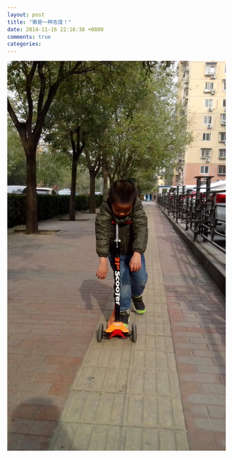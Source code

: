 ```yaml
---
layout: post
title: "懒是一种态度！"
date: 2014-11-16 22:16:38 +0800
comments: true
categories: 
---
```


![](/assets/photos/IMG_20141115_110608.jpg)
